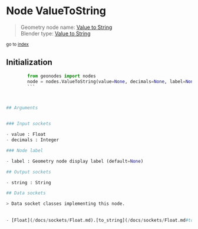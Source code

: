 
# Node ValueToString

> Geometry node name: [Value to String](https://docs.blender.org/manual/en/latest/modeling/geometry_nodes/text/value_to_string.html)<br>
  Blender type: [Value to String](https://docs.blender.org/api/current/bpy.types.FunctionNodeValueToString.html)
  
<sub>go to [index](/docs/index.md)</sub>

## Initialization

```python
        from geonodes import nodes
        node = nodes.ValueToString(value=None, decimals=None, label=None)
        ```



## Arguments


### Input sockets

- value : Float
- decimals : Integer

### Node label

- label : Geometry node display label (default=None)

## Output sockets

- string : String

## Data sockets

> Data socket classes implementing this node.
  
  
- [Float](/docs/sockets/Float.md).[to_string](/docs/sockets/Float.md#to_string) : Method
  
